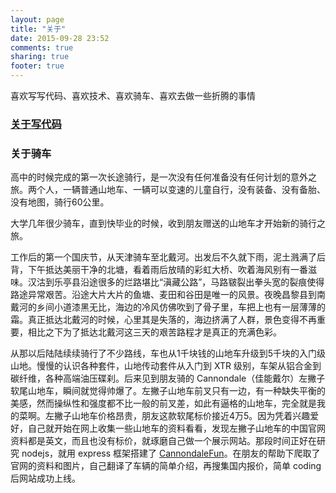 ```yaml
---
layout: page
title: "关于"
date: 2015-09-28 23:52
comments: true
sharing: true
footer: true
---
```


喜欢写写代码、喜欢技术、喜欢骑车、喜欢去做一些折腾的事情

### [关于写代码](/blog/2015/09/29/guan-yu-xie-dai-ma/)

### 关于骑车
高中的时候完成的第一次长途骑行，是一次没有任何准备没有任何计划的意外之旅。两个人，一辆普通山地车、一辆可以变速的儿童自行，没有装备、没有备胎、没有地图，骑行60公里。

大学几年很少骑车，直到快毕业的时候，收到朋友赠送的山地车才开始新的骑行之旅。

工作后的第一个国庆节，从天津骑车至北戴河。出发后不久就下雨，泥土溅满了后背，下午抵达美丽干净的北塘，看着雨后放晴的彩虹大桥、吹着海风别有一番滋味。汉沽到乐亭县沿途很多的烂路堪比“滇藏公路”，马路皲裂出拳头宽的裂痕使得路途异常艰苦。沿途大片大片的鱼塘、麦田和谷田是唯一的风景。夜晚昌黎县到南戴河的乡间小道漆黑无比，海边的冷风仿佛吹到了骨子里，车把上也有一层薄薄的霜。真正抵达北戴河的时候，心里其是失落的，海边挤满了人群，景色变得不再重要，相比之下为了抵达北戴河这三天的艰苦路程才是真正的充满色彩。

从那以后陆陆续续骑行了不少路线，车也从1千块钱的山地车升级到5千块的入门级山地。慢慢的认识各种套件，山地传动套件从入门到 XTR 级别，车架从铝合金到碳纤维，各种高端油压碟刹。后来见到朋友骑的 Cannondale（佳能戴尔）左撇子软尾山地车，瞬间就觉得帅爆了。左撇子山地车前叉只有一边，有一种缺失平衡的美感，然而操纵性和强度都不比一般的前叉差，如此有逼格的山地车，完全就是我的菜啊。左撇子山地车价格昂贵，朋友这款软尾标价接近4万5。因为凭着兴趣爱好，自己就开始在网上收集一些山地车的资料看看，发现左撇子山地车的中国官网资料都是英文，而且也没有标价，就琢磨自己做一个展示网站。那段时间正好在研究 nodejs，就用 express 框架搭建了 [CannondaleFun](http://www.outprog.com:8090)。在朋友的帮助下爬取了官网的资料和图片，自己翻译了车辆的简单介绍，再搜集国内报价，简单 coding 后网站成功上线。
